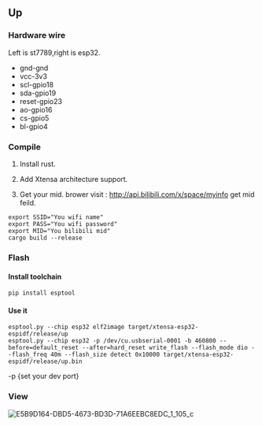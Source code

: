 ## Up
### Hardware wire
Left is st7789,right is esp32.
- gnd-gnd
- vcc-3v3
- scl-gpio18
- sda-gpio19
- reset-gpio23
- ao-gpio16
- cs-gpio5
- bl-gpio4
### Compile
1. Install rust.

2. Add Xtensa architecture support.

3. Get your mid.
brower visit : http://api.bilibili.com/x/space/myinfo get mid feild.
```
export SSID="You wifi name"
export PASS="You wifi password"
export MID="You bilibili mid"
cargo build --release
```
### Flash
#### Install toolchain
```
pip install esptool
```
#### Use it
```
esptool.py --chip esp32 elf2image target/xtensa-esp32-espidf/release/up
esptool.py --chip esp32 -p /dev/cu.usbserial-0001 -b 460800 --before=default_reset --after=hard_reset write_flash --flash_mode dio --flash_freq 40m --flash_size detect 0x10000 target/xtensa-esp32-espidf/release/up.bin
```
-p {set your dev port}
### View
![E5B9D164-DBD5-4673-BD3D-71A6EEBC8EDC_1_105_c](https://tva1.sinaimg.cn/large/e6c9d24egy1gzizfgd8bvj20wu0ih0wa.jpg)